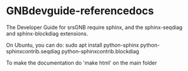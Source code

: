 # GNBdevguide-referencedocs
The Developer Guide for srsGNB require sphinx, and the sphinx-seqdiag and sphinx-blockdiag extensions.

On Ubuntu, you can do:
sudo apt install python-sphinx python-sphinxcontrib.seqdiag python-sphinxcontrib.blockdiag

To make the documentation do 'make html' on the main folder